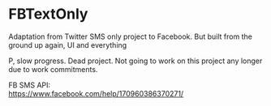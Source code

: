 # FBTextOnly
Adaptation from Twitter SMS only project to Facebook. But built from the ground up again, UI and everything

P, slow progress. Dead project. Not going to work on this project any longer due to work commitments.

FB SMS API:
<br/>
https://www.facebook.com/help/170960386370271/
